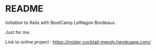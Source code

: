 # README

Initiation to Rails with BootCamp LeWagon Bordeaux.

Just for me.

Link to online project : https://mister-cocktail-mendy.herokuapp.com/
